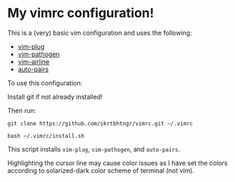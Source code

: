 # My vimrc configuration!

This is a (very) basic vim configuration and uses the following:
* [vim-plug](https://github.com/junegunn/vim-plug)
* [vim-pathogen](https://github.com/tpope/vim-pathogen)
* [vim-airline](https://github.com/vim-airline/vim-airline)
* [auto-pairs](https://github.com/jiangmiao/auto-pairs)

To use this configuration:

Install git if not already installed!

Then run:

`git clone https://github.com/skrtbhtngr/vimrc.git ~/.vimrc`

`bash ~/.vimrc/install.sh`

This script installs `vim-plug`, `vim-pathogen`, and `auto-pairs`.

Highlighting the cursor line may cause color issues as I have set the colors according to solarized-dark color scheme of terminal (not vim).
